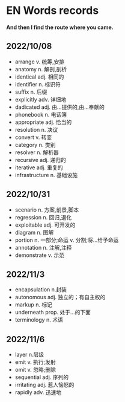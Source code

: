 # EN Words records

**And then I find the route where you came.**

## 2022/10/08

- arrange v. 统筹,安排
- anatomy n. 解剖,剖析
- identical adj. 相同的
- identifier n. 标识符
- suffix n. 后缀
- explicitly adv. 详细地
- dadicated adj. 由...提供的,由...奉献的
- phonebook n. 电话簿
- appropriate adj. 恰当的
- resolution n. 决议
- convert v. 转变
- category n. 类别
- resolver n. 解析器
- recursive adj. 递归的
- iterative adj. 重复的
- infrastructure n. 基础设施

## 2022/10/31

- scenario n. 方案,前景,脚本
- regression n. 回归,退化
- exploitable adj. 可开发的
- diagram n. 图解
- portion n. 一部分;命运 v. 分割;将...给予命运
- annotation n. 注解,注释
- demonstrate v. 示范

## 2022/11/3

- encapsulation n.封装
- autonomous adj. 独立的；有自主权的 
- markup n. 标记
- underneath prop. 处于...的下面
- terminology n. 术语

## 2022/11/6

- layer n.层级
- emit v. 执行;发射
- omit v. 忽略;删除
- sequential adj. 序列的
- irritating adj. 惹人恼怒的
- rapidly adv. 迅速地